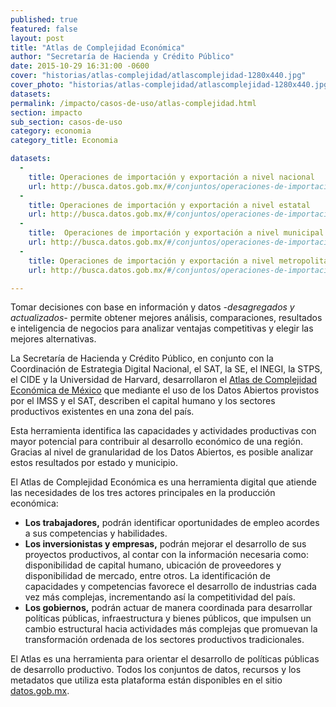 ```yaml
---
published: true
featured: false
layout: post
title: "Atlas de Complejidad Económica"
author: "Secretaría de Hacienda y Crédito Público"
date: 2015-10-29 16:31:00 -0600
cover: "historias/atlas-complejidad/atlascomplejidad-1280x440.jpg"
cover_photo: "historias/atlas-complejidad/atlascomplejidad-1280x440.jpg"
datasets:
permalink: /impacto/casos-de-uso/atlas-complejidad.html
section: impacto
sub_section: casos-de-uso
category: economia
category_title: Economia

datasets:
  -
    title: Operaciones de importación y exportación a nivel nacional
    url: http://busca.datos.gob.mx/#/conjuntos/operaciones-de-importacion-y-exportacion-a-nivel-nacional
  -
    title: Operaciones de importación y exportación a nivel estatal
    url: http://busca.datos.gob.mx/#/conjuntos/operaciones-de-importacion-y-exportacion-a-nivel-estatal
  -
    title:  Operaciones de importación y exportación a nivel municipal
    url: http://busca.datos.gob.mx/#/conjuntos/operaciones-de-importacion-y-exportacion-a-nivel-municipal
  -
    title: Operaciones de importación y exportación a nivel metropolitano
    url: http://busca.datos.gob.mx/#/conjuntos/operaciones-de-importacion-y-exportacion-a-nivel-metropolitano

---
```

Tomar decisiones con base en información y datos *-desagregados y actualizados-* permite obtener mejores análisis, comparaciones, resultados e inteligencia de negocios para analizar ventajas competitivas y elegir las mejores alternativas.


La Secretaría de Hacienda y Crédito Público, en conjunto con la Coordinación de Estrategia Digital Nacional, el SAT, la SE, el INEGI, la STPS, el CIDE y la Universidad de Harvard, desarrollaron el [Atlas de Complejidad Económica de México](http://complejidad.datos.gob.mx) que mediante el uso de los Datos Abiertos provistos por el IMSS y el SAT, describen el capital humano y los sectores productivos existentes en una zona del país.

Esta herramienta identifica las capacidades y actividades productivas con mayor potencial para contribuir al desarrollo económico de una región. Gracias al nivel de granularidad de los Datos Abiertos, es posible analizar estos resultados por estado y municipio.


El Atlas de Complejidad Económica es una herramienta digital que atiende las necesidades de los tres actores principales en la producción económica:

<ul>
  <li>
    <strong>Los trabajadores,</strong> podrán identificar oportunidades de empleo acordes a sus competencias y habilidades.
  </li>
  <li>
    <strong>Los inversionistas y empresas,</strong> podrán mejorar el desarrollo de sus proyectos productivos, al contar con la información necesaria como: disponibilidad de capital humano, ubicación de proveedores y disponibilidad de mercado, entre otros. La identificación de capacidades y competencias favorece el desarrollo de industrias cada vez más complejas, incrementando así la competitividad del país.
  </li>
  <li>
    <strong>Los gobiernos,</strong> podrán actuar de manera coordinada para desarrollar políticas públicas, infraestructura y bienes públicos, que impulsen un cambio estructural hacia actividades más complejas que promuevan la transformación ordenada de los sectores productivos tradicionales.
  </li>
</ul>

El Atlas es una herramienta para orientar el desarrollo de políticas públicas de desarrollo productivo. Todos los conjuntos de datos, recursos y los metadatos que utiliza esta plataforma están disponibles en el sitio <a href="http://datos.gob.mx/">datos.gob.mx</a>.
